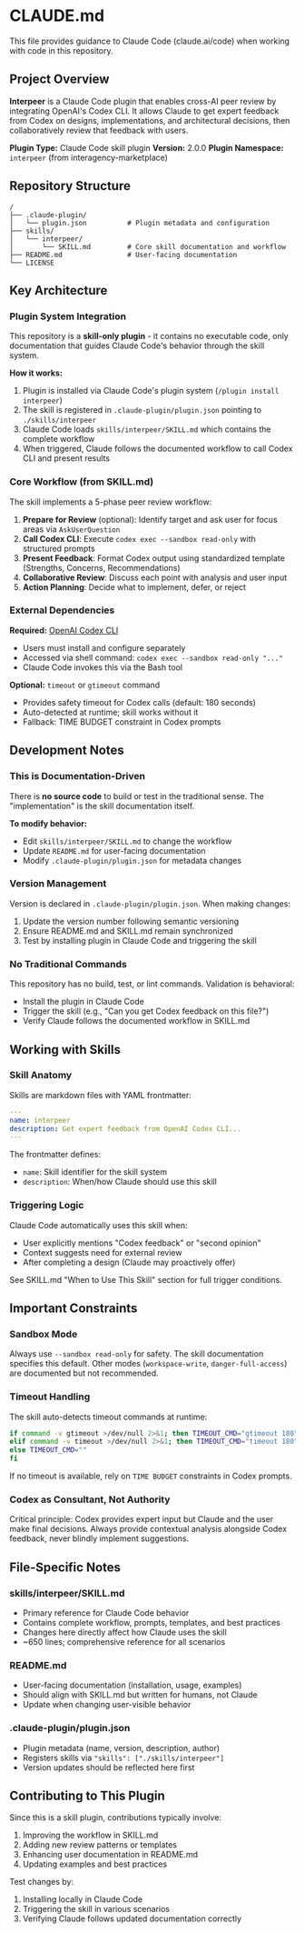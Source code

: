# CLAUDE.md

This file provides guidance to Claude Code (claude.ai/code) when working with code in this repository.

## Project Overview

**Interpeer** is a Claude Code plugin that enables cross-AI peer review by integrating OpenAI's Codex CLI. It allows Claude to get expert feedback from Codex on designs, implementations, and architectural decisions, then collaboratively review that feedback with users.

**Plugin Type:** Claude Code skill plugin
**Version:** 2.0.0
**Plugin Namespace:** `interpeer` (from interagency-marketplace)

## Repository Structure

```
/
├── .claude-plugin/
│   └── plugin.json          # Plugin metadata and configuration
├── skills/
│   └── interpeer/
│       └── SKILL.md         # Core skill documentation and workflow
├── README.md                # User-facing documentation
└── LICENSE
```

## Key Architecture

### Plugin System Integration

This repository is a **skill-only plugin** - it contains no executable code, only documentation that guides Claude Code's behavior through the skill system.

**How it works:**
1. Plugin is installed via Claude Code's plugin system (`/plugin install interpeer`)
2. The skill is registered in `.claude-plugin/plugin.json` pointing to `./skills/interpeer`
3. Claude Code loads `skills/interpeer/SKILL.md` which contains the complete workflow
4. When triggered, Claude follows the documented workflow to call Codex CLI and present results

### Core Workflow (from SKILL.md)

The skill implements a 5-phase peer review workflow:

1. **Prepare for Review** (optional): Identify target and ask user for focus areas via `AskUserQuestion`
2. **Call Codex CLI**: Execute `codex exec --sandbox read-only` with structured prompts
3. **Present Feedback**: Format Codex output using standardized template (Strengths, Concerns, Recommendations)
4. **Collaborative Review**: Discuss each point with analysis and user input
5. **Action Planning**: Decide what to implement, defer, or reject

### External Dependencies

**Required:** [OpenAI Codex CLI](https://github.com/openai/codex-cli)
- Users must install and configure separately
- Accessed via shell command: `codex exec --sandbox read-only "..."`
- Claude Code invokes this via the Bash tool

**Optional:** `timeout` or `gtimeout` command
- Provides safety timeout for Codex calls (default: 180 seconds)
- Auto-detected at runtime; skill works without it
- Fallback: TIME BUDGET constraint in Codex prompts

## Development Notes

### This is Documentation-Driven

There is **no source code** to build or test in the traditional sense. The "implementation" is the skill documentation itself.

**To modify behavior:**
- Edit `skills/interpeer/SKILL.md` to change the workflow
- Update `README.md` for user-facing documentation
- Modify `.claude-plugin/plugin.json` for metadata changes

### Version Management

Version is declared in `.claude-plugin/plugin.json`. When making changes:
1. Update the version number following semantic versioning
2. Ensure README.md and SKILL.md remain synchronized
3. Test by installing plugin in Claude Code and triggering the skill

### No Traditional Commands

This repository has no build, test, or lint commands. Validation is behavioral:
- Install the plugin in Claude Code
- Trigger the skill (e.g., "Can you get Codex feedback on this file?")
- Verify Claude follows the documented workflow in SKILL.md

## Working with Skills

### Skill Anatomy

Skills are markdown files with YAML frontmatter:
```yaml
---
name: interpeer
description: Get expert feedback from OpenAI Codex CLI...
---
```

The frontmatter defines:
- `name`: Skill identifier for the skill system
- `description`: When/how Claude should use this skill

### Triggering Logic

Claude Code automatically uses this skill when:
- User explicitly mentions "Codex feedback" or "second opinion"
- Context suggests need for external review
- After completing a design (Claude may proactively offer)

See SKILL.md "When to Use This Skill" section for full trigger conditions.

## Important Constraints

### Sandbox Mode
Always use `--sandbox read-only` for safety. The skill documentation specifies this default. Other modes (`workspace-write`, `danger-full-access`) are documented but not recommended.

### Timeout Handling
The skill auto-detects timeout commands at runtime:
```bash
if command -v gtimeout >/dev/null 2>&1; then TIMEOUT_CMD="gtimeout 180"
elif command -v timeout >/dev/null 2>&1; then TIMEOUT_CMD="timeout 180"
else TIMEOUT_CMD=""
fi
```

If no timeout is available, rely on `TIME BUDGET` constraints in Codex prompts.

### Codex as Consultant, Not Authority
Critical principle: Codex provides expert input but Claude and the user make final decisions. Always provide contextual analysis alongside Codex feedback, never blindly implement suggestions.

## File-Specific Notes

### skills/interpeer/SKILL.md
- Primary reference for Claude Code behavior
- Contains complete workflow, prompts, templates, and best practices
- Changes here directly affect how Claude uses the skill
- ~650 lines; comprehensive reference for all scenarios

### README.md
- User-facing documentation (installation, usage, examples)
- Should align with SKILL.md but written for humans, not Claude
- Update when changing user-visible behavior

### .claude-plugin/plugin.json
- Plugin metadata (name, version, description, author)
- Registers skills via `"skills": ["./skills/interpeer"]`
- Version updates should be reflected here first

## Contributing to This Plugin

Since this is a skill plugin, contributions typically involve:
1. Improving the workflow in SKILL.md
2. Adding new review patterns or templates
3. Enhancing user documentation in README.md
4. Updating examples and best practices

Test changes by:
1. Installing locally in Claude Code
2. Triggering the skill in various scenarios
3. Verifying Claude follows updated documentation correctly
